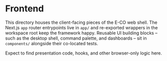 # Frontend

This directory houses the client-facing pieces of the E-CO web shell. The Next.js `app` router entrypoints live in `app/` and re-exported wrappers in the workspace root keep the framework happy. Reusable UI building blocks – such as the desktop shell, command palette, and dashboards – sit in `components/` alongside their co-located tests.

Expect to find presentation code, hooks, and other browser-only logic here.
